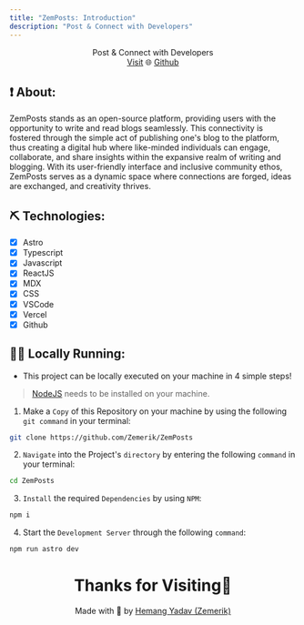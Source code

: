 ```yaml
---
title: "ZemPosts: Introduction"
description: "Post & Connect with Developers"
---
```


<p align = "center">
  Post & Connect with Developers <br />
  <a href = "https://zemposts.vercel.app" target = "_blank"> Visit</a> 🌐 <a href = "https://github.com/Zemerik/ZemPosts" target = "_blank">Github </a>
</p>

## ❗ About:

ZemPosts stands as an open-source platform, providing users with the opportunity to write and read blogs seamlessly. This connectivity is fostered through the simple act of publishing one's blog to the platform, thus creating a digital hub where like-minded individuals can engage, collaborate, and share insights within the expansive realm of writing and blogging. With its user-friendly interface and inclusive community ethos, ZemPosts serves as a dynamic space where connections are forged, ideas are exchanged, and creativity thrives.

## ⛏️ Technologies:

- [x] Astro
- [x] Typescript
- [x] Javascript
- [x] ReactJS
- [x] MDX
- [x] CSS
- [x] VSCode
- [x] Vercel
- [x] Github

## 🏃‍♂️ Locally Running:

- This project can be locally executed on your machine in 4 simple steps!

> [NodeJS](https://nodejs.org/) needs to be installed on your machine.

1. Make a `Copy` of this Repository on your machine by using the following `git command` in your terminal:

```bash
git clone https://github.com/Zemerik/ZemPosts
```

2. `Navigate` into the Project's `directory` by entering the following `command` in your terminal:

```bash
cd ZemPosts
```

3. `Install` the required `Dependencies` by using `NPM`:

```bash
npm i
```

4. Start the `Development Server` through the following `command`:

```bash
npm run astro dev
```

<h1 align = "center">
  Thanks for Visiting🙏
</h1>

<p align = "center">
  Made with 💖 by <a href = "https://github.com/Zemerik">Hemang Yadav (Zemerik)</a>
</p>